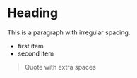 #   Heading   

This    is   a    paragraph with   irregular spacing.

-  first item
- second   item  

> Quote    with    extra    spaces
